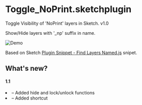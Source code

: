 # Toggle_NoPrint.sketchplugin
Toggle Visibility of 'NoPrint' layers in Sketch. v1.0

Show/Hide layers with '_np' suffix in name.

<img src="https://github.com/sudilkovsky/Toggle-NoPrint-Visibility-Sketch-Plugin/blob/master/Demo/how-it-works.gif" alt="Demo" />


Based on Sketch <a href="https://gist.github.com/abynim/e2df3ea4dc9ede209cc0">Plugin Snippet - Find Layers Named.js</a> snipet.



## What's new?
#### 1.1
<li>– Added hide and lock/unlock functions </li>
<li>– Added shortcut </li>


